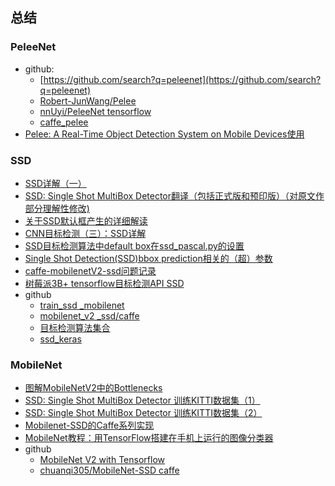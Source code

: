 ## 总结
### PeleeNet
* github:
    * [https://github.com/search?q=peleenet](https://github.com/search?q=peleenet)
    * [Robert-JunWang/Pelee](https://github.com/Robert-JunWang/Pelee)
    * [nnUyi/PeleeNet tensorflow](https://github.com/nnUyi/PeleeNet)
    * [caffe_pelee](https://github.com/stoneyang-dl/caffe_pelee)
* [Pelee: A Real-Time Object Detection System on Mobile Devices使用](https://blog.csdn.net/qq_36735489/article/details/80402592)




### SSD
* [SSD详解（一）](https://blog.csdn.net/xunan003/article/details/79086607)
* [SSD: Single Shot MultiBox Detector翻译（包括正式版和预印版）（对原文作部分理解性修改)](https://blog.csdn.net/xunan003/article/details/78436429)
* [关于SSD默认框产生的详细解读](https://blog.csdn.net/xunan003/article/details/79186162)
* [CNN目标检测（三）：SSD详解](http://www.360doc.com/content/17/0810/10/10408243_678091430.shtml)
* [SSD目标检测算法中default box在ssd_pascal.py的设置](https://blog.csdn.net/tigerda/article/details/78902617)
* [Single Shot Detection(SSD)bbox prediction相关的（超）参数](https://blog.csdn.net/weixin_35653315/article/details/70940580)
* [caffe-mobilenetV2-ssd问题记录](https://blog.csdn.net/qq_36735489/article/details/80609615)
* [树莓派3B+ tensorflow目标检测API SSD](https://blog.csdn.net/xyc2690/article/details/80769899)
* github
    * [train_ssd _mobilenet](https://github.com/naisy/train_ssd_mobilenet)
    * [mobilenet_v2 _ssd/caffe](https://github.com/liangdashuang/mobilenet_v2_ssd)
    * [目标检测算法集合](https://github.com/amusi/awesome-object-detection)
    * [ssd_keras](https://github.com/rykov8/ssd_keras)
    


### MobileNet
* [图解MobileNetV2中的Bottlenecks](https://yinguobing.com/bottlenecks-block-in-mobilenetv2/)
* [SSD: Single Shot MultiBox Detector 训练KITTI数据集（1）](https://blog.csdn.net/jesse_mx/article/details/65634482)
* [SSD: Single Shot MultiBox Detector 训练KITTI数据集（2）](https://blog.csdn.net/jesse_mx/article/details/70048255)
* [Mobilenet-SSD的Caffe系列实现](https://blog.csdn.net/jesse_mx/article/details/78680055)
* [MobileNet教程：用TensorFlow搭建在手机上运行的图像分类器](https://baijiahao.baidu.com/s?id=1574323979283055&wfr=spider&for=pc)
* github
    * [MobileNet V2 with Tensorflow](https://github.com/neuleaf/MobileNetV2)
    * [chuanqi305/MobileNet-SSD caffe](https://github.com/chuanqi305/MobileNet-SSD)

